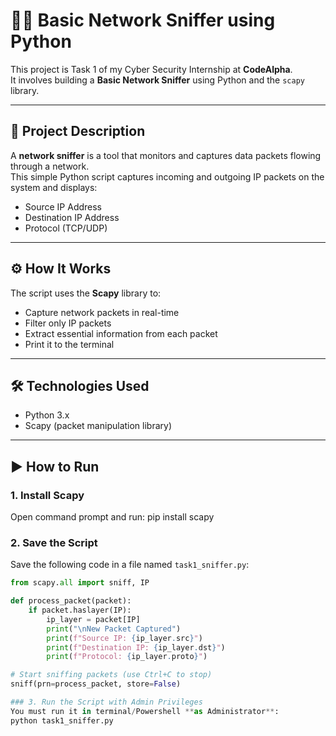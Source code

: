 # 🕵️‍♀️ Basic Network Sniffer using Python

This project is Task 1 of my Cyber Security Internship at **CodeAlpha**.  
It involves building a **Basic Network Sniffer** using Python and the `scapy` library.

---

## 📌 Project Description

A **network sniffer** is a tool that monitors and captures data packets flowing through a network.  
This simple Python script captures incoming and outgoing IP packets on the system and displays:

- Source IP Address
- Destination IP Address
- Protocol (TCP/UDP)

---

## ⚙️ How It Works

The script uses the **Scapy** library to:
- Capture network packets in real-time
- Filter only IP packets
- Extract essential information from each packet
- Print it to the terminal

---

## 🛠 Technologies Used

- Python 3.x
- Scapy (packet manipulation library)

---

## ▶️ How to Run

### 1. Install Scapy  
Open command prompt and run:
pip install scapy

### 2. Save the Script  
Save the following code in a file named `task1_sniffer.py`:

```python
from scapy.all import sniff, IP

def process_packet(packet):
    if packet.haslayer(IP):
        ip_layer = packet[IP]
        print("\nNew Packet Captured")
        print(f"Source IP: {ip_layer.src}")
        print(f"Destination IP: {ip_layer.dst}")
        print(f"Protocol: {ip_layer.proto}")

# Start sniffing packets (use Ctrl+C to stop)
sniff(prn=process_packet, store=False)

### 3. Run the Script with Admin Privileges  
You must run it in terminal/Powershell **as Administrator**:
python task1_sniffer.py
